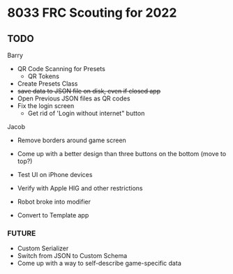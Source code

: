 # 8033 FRC Scouting for 2022

## TODO
Barry
- QR Code Scanning for Presets
   - QR Tokens
- Create Presets Class
- ~~save data to JSON file on disk, even if closed app~~
- Open Previous JSON files as QR codes
- Fix the login screen
   - Get rid of 'Login without internet" button

Jacob
- Remove borders around game screen
- Come up with a better design than three buttons on the bottom (move to top?)
- Test UI on iPhone devices
- Verify with Apple HIG and other restrictions

- Robot broke into modifier
- Convert to Template app

### FUTURE
- Custom Serializer
- Switch from JSON to Custom Schema
- Come up with a way to self-describe game-specific data
